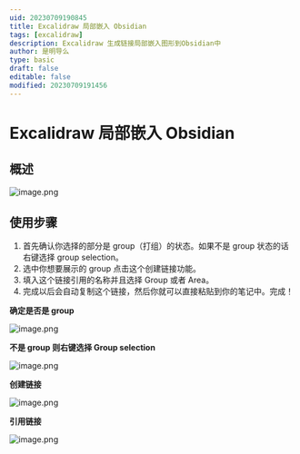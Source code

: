 ```yaml
---
uid: 20230709190845
title: Excalidraw 局部嵌入 Obsidian
tags: [excalidraw]
description: Excalidraw 生成链接局部嵌入图形到Obsidian中
author: 是明导么
type: basic
draft: false
editable: false
modified: 20230709191456
---
```


# Excalidraw 局部嵌入 Obsidian

## 概述

![image.png](https://cdn.pkmer.cn/images/202307091911895.png!pkmer)

## 使用步骤

1. 首先确认你选择的部分是 group（打组）的状态。如果不是 group 状态的话右键选择 group selection。
2. 选中你想要展示的 group 点击这个创建链接功能。
3. 填入这个链接引用的名称并且选择 Group 或者 Area。
4. 完成以后会自动复制这个链接，然后你就可以直接粘贴到你的笔记中。完成！

**确定是否是 group**

![image.png](https://cdn.pkmer.cn/images/202307091911778.png!pkmer)

**不是 group 则右键选择 Group selection**

![image.png](https://cdn.pkmer.cn/images/202307091912808.png!pkmer)

**创建链接**

![image.png](https://cdn.pkmer.cn/images/202307091913982.png!pkmer)

**引用链接**

![image.png](https://cdn.pkmer.cn/images/202307091913702.png!pkmer)
